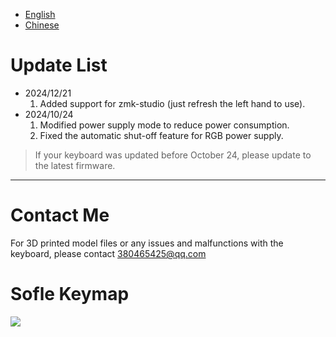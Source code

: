 - [English](README.md)
- [Chinese](README_CN.md)

# Update List

- 2024/12/21
  1. Added support for zmk-studio (just refresh the left hand to use).
- 2024/10/24
  1. Modified power supply mode to reduce power consumption.
  2. Fixed the automatic shut-off feature for RGB power supply.

> If your keyboard was updated before October 24, please update to the latest firmware.
> 
---
# Contact Me

For 3D printed model files or any issues and malfunctions with the keyboard, please contact 380465425@qq.com

# Sofle Keymap


<img src="keymap-drawer/eyelash_sofle.svg" >

